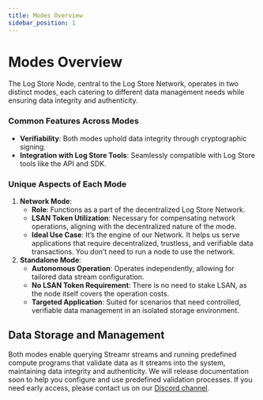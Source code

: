 ```yaml
---
title: Modes Overview
sidebar_position: 1
---
```


# Modes Overview

The Log Store Node, central to the Log Store Network, operates in two distinct modes, each catering to different data management needs while ensuring data integrity and authenticity.

### Common Features Across Modes

- **Verifiability**: Both modes uphold data integrity through cryptographic signing.
- **Integration with Log Store Tools**: Seamlessly compatible with Log Store tools like the API and SDK.

### Unique Aspects of Each Mode

1. **Network Mode**:
   - **Role**: Functions as a part of the decentralized Log Store Network.
   - **LSAN Token Utilization**: Necessary for compensating network operations, aligning with the decentralized nature of the mode.
   - **Ideal Use Case**: It’s the engine of our Network. It helps us serve applications that require decentralized, trustless, and verifiable data transactions. You don’t need to run a node to use the network.
2. **Standalone Mode**:
   - **Autonomous Operation**: Operates independently, allowing for tailored data stream configuration.
   - **No LSAN Token Requirement**: There is no need to stake LSAN, as the node itself covers the operation costs.
   - **Targeted Application**: Suited for scenarios that need controlled, verifiable data management in an isolated storage environment.

## Data Storage and Management

Both modes enable querying Streamr streams and running predefined compute programs that validate data as it streams into the system, maintaining data integrity and authenticity. We will release documentation soon to help you configure and use predefined validation processes. If you need early access, please contact us on our [Discord channel](https://go.usher.so/discord).
